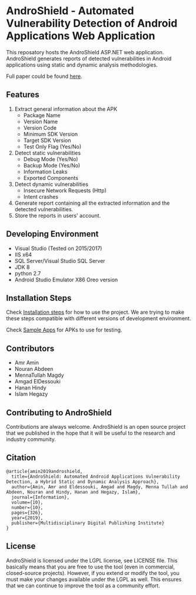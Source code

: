 # AndroShield - Automated Vulnerability Detection of Android Applications Web Application
This reposatory hosts the AndroShield ASP.NET web application. 
AndroShield generates reports of detected vulnerabilities in Android applications using static and dynamic analysis methodologies.

Full paper could be found [here](https://www.mdpi.com/2078-2489/10/10/326).
## Features
1. Extract general information about the APK
   - Package Name
   - Version Name
   - Version Code
   - Minimum SDK Version
   - Target SDK Version
   - Test Only Flag (Yes/No)
2. Detect static vulnerabilities
   - Debug Mode (Yes/No)
   - Backup Mode (Yes/No)
   - Information Leaks
   - Exported Components
3. Detect dynamic vulnerabilities
   - Insecure Network Requests (Http) 
   - Intent crashes
4. Generate report containing all the extracted information and the detected vulnerabilities.
5. Store the reports in users' account.

## Developing Environment
- Visual Studio (Tested on 2015/2017)
- IIS x64
- SQL Server/Visual Studio SQL Server
- JDK 8
- python 2.7
- Android Studio Emulator X86 Oreo version

## Installation Steps
Check [Installation steps](installation_instructions.md) for how to use the project. We are trying to make these steps compatible with different versions of development environment.

Check [Sample Apps](SampleApps/APKs.md) for APKs to use for testing.

## Contributors
- Amr Amin
- Nouran Abdeen
- MennaTullah Magdy
- Amgad ElDessouki
- Hanan Hindy
- Islam Hegazy 


## Contributing to AndroShield
Contributions are always welcome. AndroShield is an open source project that we published in the hope that it will be useful to the research and industry community.

## Citation
````
@article{amin2019androshield,
  title={AndroShield: Automated Android Applications Vulnerability Detection, a Hybrid Static and Dynamic Analysis Approach},
  author={Amin, Amr and Eldessouki, Amgad and Magdy, Menna Tullah and Abdeen, Nouran and Hindy, Hanan and Hegazy, Islam},
  journal={Information},
  volume={10},
  number={10},
  pages={326},
  year={2019},
  publisher={Multidisciplinary Digital Publishing Institute}
}
````
## License
AndroShield is licensed under the LGPL license, see LICENSE file. This basically means that you are free to use the tool (even in commercial, closed-source projects). However, if you extend or modify the tool, you must make your changes available under the LGPL as well. This ensures that we can continue to improve the tool as a community effort.
